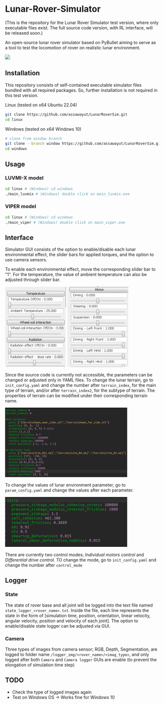 # Lunar-Rover-Simulator
(This is the repository for the Lunar Rover Simulator test version, where only executable files exist. The full source code version, with RL interface, will be released soon.)

An open-source lunar rover simulator based on PyBullet aiming to serve as a tool to test the locomotion of rover on realistic lunar environment.  

<img src='figure/sim_interface.gif' width=800>

## Installation
This repository consists of self-contained executable simulator files bundled with all required packages. So, further installation is not required in this test version.

Linux (tested on x64 Ubuntu 22.04)
```sh
git clone https://github.com/assawayut/LunarRoverSim.git
cd linux
```

Windows (tested on x64 Windows 10)
```sh
# clone from window branch
git clone --branch window https://github.com/assawayut/LunarRoverSim.git
cd windows
```

## Usage
### LUVMI-X model
```sh
cd linux # (Windows) cd windows
./main_luvmix # (Windows) double click on main_luvmix.exe
```

### VIPER model
```sh
cd linux # (Windows) cd windows
./main_viper # (Windows) double click on main_viper.exe
```

## Interface
Simulator GUI consists of the option to enable/disable each lunar environmental effect, the slider bars for applied torques, and the option to use camera sensors.

To enable each environmental effect, move the corresponding slider bar to "1". For the temperature, the value of ambient temperature can also be adjusted through slider bar.

<img src="figure/env_gui.png" width=200> <img src="figure/motor_gui.png" width=200 height=263>


Since the source code is currently not accessible, the parameters can be changed or adjusted only in YAML files.
To change the lunar terrain, go to `init_config.yaml` and change the number after `terrain_index`, for the main type of terrain, and/or after `terrain_index2`, for the subtype of terrain. The properties of terrain can be modified under their corresponding terrain name.

<img src="figure/init_config.png" width=400>

To change the values of lunar environment parameter, go to `param_config.yaml` and change the values after each parameter.

<img src="figure/param_config.png" width=400>

There are currently two control modes; *Individual motors control* and *Differential drive control*. TO change the mode, go to `init_config.yaml` and change the number after `control_mode`

## Logger
### State
The state of rover base and all joint will be logged into the text file named `state_logger_<rover_name>.txt`. Inside the file, each line represents the state in the form of [simulation time, position, orientation, linear velocity, angular velocity, position and velocity of each joint]. The option to enable/disable state logger can be adjusted via GUI.

### Camera
Three types of images from camera sensor; RGB, Depth, Segmentation, are logged to folder name `/logger_img/<rover_name>/<imag_type>`, and only logged after both `Camera` and `Camera logger` GUIs are enable (to prevent the elongation of simulation time step)

## TODO
- Check the type of logged images again
- Test on Windows OS -> Works fine for Windows 10

